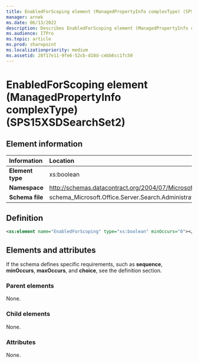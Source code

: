 ```yaml
---
title: EnabledForScoping element (ManagedPropertyInfo complexType) (SPS15XSDSearchSet2)
manager: arnek
ms.date: 06/13/2022
description: Describes EnabledForScoping element (ManagedPropertyInfo complexType) (SPS15XSDSearchSet2) and includes information on elements and attributes.
ms.audience: ITPro
ms.topic: article
ms.prod: sharepoint
ms.localizationpriority: medium
ms.assetid: 28f17e11-9fe6-52cb-d18d-cebb6cc1fc50
---
```


# EnabledForScoping element (ManagedPropertyInfo complexType) (SPS15XSDSearchSet2)

 
  
## Element information

| Information | Location |
|:-----|:-----|
|**Element type** <br/> |xs:boolean  <br/> |
|**Namespace** <br/> |http://schemas.datacontract.org/2004/07/Microsoft.Office.Server.Search.Administration  <br/> |
|**Schema file** <br/> |schema_Microsoft.Office.Server.Search.Administration.xsd  <br/> |
   
## Definition

```XML
<xs:element name="EnabledForScoping" type="xs:boolean" minOccurs="0"></xs:element>

```

## Elements and attributes

If the schema defines specific requirements, such as **sequence**, **minOccurs**, **maxOccurs**, and **choice**, see the definition section. 
  
### Parent elements

None.
  
### Child elements

None.
  
### Attributes

None.
  

